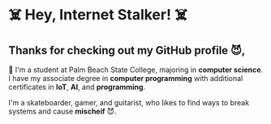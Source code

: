 # :skull_and_crossbones: Hey, Internet Stalker! :skull_and_crossbones:
## Thanks for checking out my GitHub profile :smiling_imp:,
🧐
I'm a student at Palm Beach State College, majoring in **computer science**. I have my associate degree in **computer programming** with additional certificates in **IoT**, **AI**, and **programming**.

I'm a skateboarder, gamer, and guitarist, who likes to find ways to break systems and cause **mischeif** :smiling_imp:.
<!--
- 🔭 I’m currently working on ...
- 🌱 I’m currently learning ...
- 👯 I’m looking to collaborate on ...
- 🤔 I’m looking for help with ...
- 💬 Ask me about ...
- 📫 How to reach me: ...
- 😄 Pronouns: ...
- ⚡ Fun fact: ...
-->
